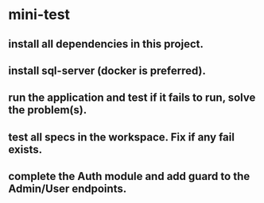 # mini-test

## install all dependencies in this project.

## install sql-server (docker is preferred).

## run the application and test if it fails to run, solve the problem(s).

## test all specs in the workspace. Fix if any fail exists.

## complete the Auth module and add guard to the Admin/User endpoints.
